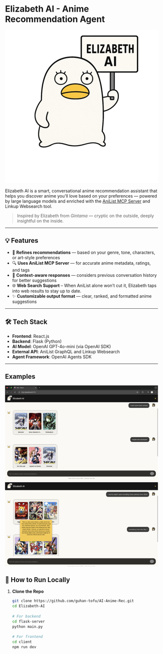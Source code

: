 # Elizabeth AI - Anime Recommendation Agent

![Elizabeth AI](client/public/Elizabeth_AI_in_Minimalist_Style-ai-brush-removebg-awqmls8c.png)

Elizabeth AI is a smart, conversational anime recommendation assistant that helps you discover anime you'll love based on your preferences — powered by large language models and enriched with the [AniList MCP Server](https://github.com/yuna0x0/anilist-mcp) and Linkup Websearch tool.

> Inspired by Elizabeth from *Gintama* — cryptic on the outside, deeply insightful on the inside.

---

## 💡 Features

- 🎯 **Refines recommendations** — based on your genre, tone, characters, or art-style preferences  
- 🔍 **Uses AniList MCP Server** — for accurate anime metadata, ratings, and tags
- 🧠 **Context-aware responses** — considers previous conversation history for better suggestions
- 🌐 **Web Search Support** – When AniList alone won’t cut it, Elizabeth taps into web results to stay up to date.
- ✨ **Customizable output format** — clear, ranked, and formatted anime suggestions

---

## 🛠️ Tech Stack

- **Frontend**: React.js  
- **Backend**: Flask (Python)  
- **AI Model**: OpenAI GPT-4o-mini (via OpenAI SDK)  
- **External API**: AniList GraphQL and Linkup Websearch
- **Agent Framework**: OpenAI Agents SDK  

---


## Examples 

![Eg_1](client/public/ex1.png)
![Eg_2](client/public/ex4.png)

## 🚀 How to Run Locally

1. **Clone the Repo**
   ```bash
   git clone https://github.com/guhan-tofu/AI-Anime-Rec.git
   cd Elizabeth-AI

   # For backend
   cd flask-server
   python main.py

   # For frontend
   cd client
   npm run dev
